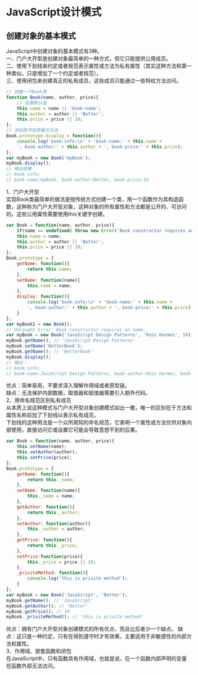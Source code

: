 # JavaScript设计模式
## 创建对象的基本模式  
JavaScript中创建对象的基本模式有3种。  
一、门户大开型是创建对象最简单的一种方式，但它只能提供公用成员。  
二、使用下划线来约定或者规范表示属性或方法为私有属性（其实这种方法和第一种类似，只是增加了一个约定或者规范）。  
三、使用闭包来创建真正的私有成员，这些成员只能通过一些特权方法访问。
```javascript
// 创建一个Book类
function Book(name, author, price){
	// 设置默认值
	this.name = name || 'book-name';
	this.author = author || 'Better';
	this.price = price || 10;
};
// 添加图书信息展示方法
Book.prototype.display = function(){
	console.log('book-info:\n' + 'book-name:' + this.name + 
	', book-author:' + this.author + ', book-price:' + this.price);
};
var myBook = new Book('myBook');
myBook.display();
// 输出结果：
// book-info:
// book-name:myBook, book-author:Better, book-price:10
```
1、门户大开型  
实现Book类最简单的做法是按传统方式创建一个类，用一个函数作为其构造函数，这种称为门户大开型对象，这种对象的所有属性和方法都是公开的、可访问的。这些公用属性需要使用this关键字创建。
```javascript
var Book = function(name, author, price){
	if(name == undefined) throw new Error('Book constructor requires an name.');
	this.name = name;
	this.author = author || 'Better';
	this.price = price || 10;
};
Book.prototype = {
	getName: function(){
		return this.name;
	},
	setName: function(name){
		this.name = name;
	},
	display: function(){
		console.log('book-info:\n' + 'book-name:' + this.name + 
		', book-author:' + this.author + ', book-price:' + this.price);
	}
};
var myBook1 = new Book();
// Uncaught Error: Book constructor requires an name.
var myBook = new Book('JavaScript Design Patterns', 'Ross Harmes', 50);
myBook.getName(); // 'JavaScript Design Patterns'
myBook.setName('BetterBook');
myBook.getName(); // 'BetterBook'
myBook.display();
// 输出：
// book-info:
// book-name:JavaScript Design Patterns, book-author:Ross Harmes, book-price:50
```
优点：简单易用，不要求深入理解作用域或者原型链。  
缺点：无法保护内部数据，取值器和赋值器需要引入额外代码。  
2、用命名规范区别私有成员  
从本质上说这种模式与门户大开型对象创建模式如出一撤，唯一的区别在于方法和属性名称前加了下划线以表示私有成员。  
下划线的这种用法是一个众所周知的命名规范，它表明一个属性或方法仅供对象内部使用，直接访问它或设置它可能会导致意想不到的后果。
```javascript
var Book = function(name, author, price){
	this.setName(name);
	this.setAuthor(author);
	this.setPrice(price);
};
Book.prototype = {
	getName: function(){
		return this._name;
	},
	setName: function(name){
		this._name = name;
	},
	getAuthor: function(){
		return this._author;
	},
	setAuthor: function(author){
		this._author = author;
	},
	getPrice: function(){
		return this._price;
	},
	setPrice:function(price){
		this._price = price || 10;
	},
	_priviteMethod: function(){
		console.log('this is privite method');
	}
};
var myBook = new Book('JavaScript', 'Better');
myBook.getName(); // 'JavaScript'
myBook.getAuthor(); // 'Better'
myBook.getPrice(); // 10
myBook._priviteMethod(); // 'this is privite method'
```
优点：拥有门户大开型对象创建模式的所有优点，而且比后者少一个缺点。 
缺点：这只是一种约定，只有在得到遵守时才有效果。主要适用于非敏感性的内部方法和属性。  
3、作用域、嵌套函数和闭包  
在JavaScript中，只有函数具有作用域，也就是说，在一个函数内部声明的变量在函数外部无法访问。

